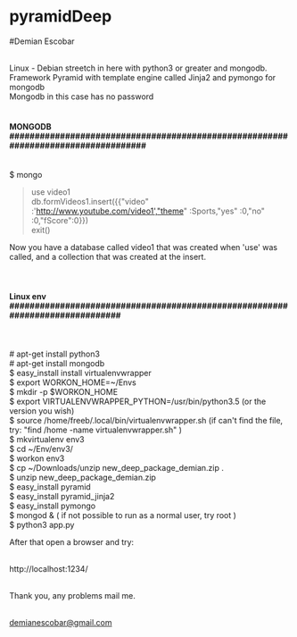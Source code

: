 # pyramidDeep <br>
#Demian Escobar<br><br>

Linux - Debian streetch in here with python3 or greater and mongodb. <br>
Framework Pyramid with template engine called Jinja2 and pymongo for mongodb <br>
Mongodb in this case has no password<br><br>

#### MONGODB ##################################################################################<br><br>

$ mongo<br>
>use video1<br>
>db.formVideos1.insert({{"video" :'http://www.youtube.com/video1',"theme" :Sports,"yes"   :0,"no"    :0,"fScore":0}})<br>
>exit()<br>

Now you have a database called video1 that was created when 'use' was called, and a collection that was created at the insert.<br><br><br>


#### Linux env #############################################################################<br><br>

<br>
# apt-get install python3<br>
# apt-get install mongodb<br>
$ easy_install install virtualenvwrapper<br>
$ export WORKON_HOME=~/Envs<br>
$ mkdir -p $WORKON_HOME<br>
$ export VIRTUALENVWRAPPER_PYTHON=/usr/bin/python3.5 (or the version you wish)<br>
$ source /home/freeb/.local/bin/virtualenvwrapper.sh (if can't find the file, try:  "find /home -name virtualenvwrapper.sh" )<br>
$ mkvirtualenv env3<br>
$ cd ~/Env/env3/<br>
$ workon env3<br>
$ cp ~/Downloads/unzip new_deep_package_demian.zip .<br>
$ unzip new_deep_package_demian.zip<br>
$ easy_install pyramid<br>
$ easy_install pyramid_jinja2<br>
$ easy_install pymongo<br>
$ mongod & ( if not possible to run as a normal user, try root )<br>
$ python3 app.py <br>

After that open a browser and try:<br><br>

http://localhost:1234/<br><br>


Thank you, any problems mail me.<br><br>

demianescobar@gmail.com<br>
